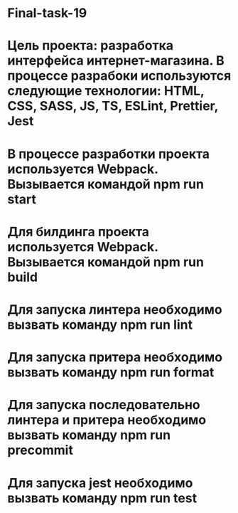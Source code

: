 # Final-task-19
# Цель проекта: разработка интерфейса интернет-магазина. В процессе разрабоки используются следующие технологии: HTML, CSS, SASS, JS, TS, ESLint, Prettier, Jest
# В процессе разработки проекта используется Webpack. Вызывается командой npm run start
# Для билдинга проекта используется Webpack. Вызывается командой npm run build
# Для запуска линтера необходимо вызвать команду npm run lint
# Для запуска притера необходимо вызвать команду npm run format
# Для запуска последовательно линтера и притера необходимо вызвать команду npm run precommit
# Для запуска jest необходимо вызвать команду npm run test
